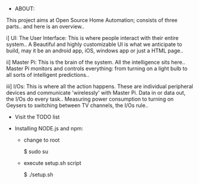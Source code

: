 
* ABOUT:

This project aims at Open Source Home Automation; consists of three parts.. and here is an overview..

i] UI: The User Interface: This is where people interact with their entire system.. A Beautiful and highly customizable UI is what we anticipate to build, may it be an android app, iOS, windows app or just a HTML page..

ii] Master Pi: This is the brain of the system. All the intelligence sits here.. Master Pi monitors and controls everything: from turning on a light bulb to all sorts of intelligent predictions..

iii] I/Os: This is where all the action happens. These are individual peripheral devices and communicate 'wirelessly' with Master Pi. Data in or data out, the I/Os do every task.. Measuring power consumption to turning on Geysers to switching between TV channels, the I/Os rule..


* Visit the TODO list    


* Installing NODE.js and npm:

    - change to root
   
         $ sudo su
    
    - execute setup.sh script
       
         $ ./setup.sh



